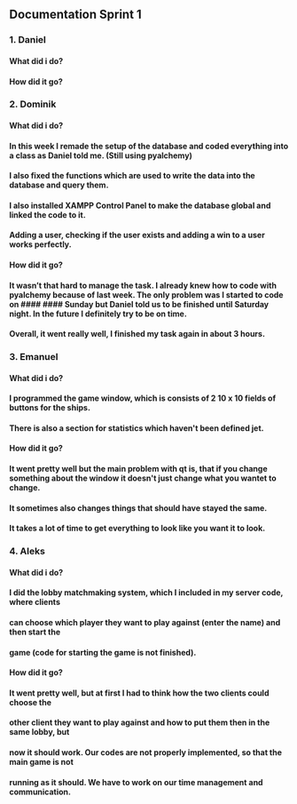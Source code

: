 ## Documentation Sprint 1

### 1. Daniel

#### What did i do?
#### How did it go?

### 2. Dominik

#### What did i do?
#### In this week I remade the setup of the database and coded everything into a class as Daniel told me. (Still using pyalchemy)
#### I also fixed the functions which are used to write the data into the database and query them.
#### I also installed XAMPP Control Panel to make the database global and linked the code to it.
#### Adding a user, checking if the user exists and adding a win to a user works perfectly.

#### How did it go?
#### It wasn’t that hard to manage the task. I already knew how to code with pyalchemy because of last week. The only problem was I started to code on #### #### Sunday but Daniel told us to be finished until Saturday night. In the future I definitely try to be on time.
#### Overall, it went really well, I finished my task again in about 3 hours.


### 3. Emanuel

#### What did i do?
#### I programmed the game window, which is consists of 2 10 x 10 fields of buttons for the ships. 
#### There is also a section for statistics which haven't been defined jet.

#### How did it go?
#### It went pretty well but the main problem with qt is, that if you change something about the window it doesn't just change what you wantet to change.
#### It sometimes also changes things that should have stayed the same. 
#### It takes a lot of time to get everything to look like you want it to look.

### 4. Aleks

#### What did i do?
#### I did the lobby matchmaking system, which I included in my server code, where clients
#### can choose which player they want to play against (enter the name) and then start the
#### game (code for starting the game is not finished).

#### How did it go?
#### It went pretty well, but at first I had to think how the two clients could choose the 
#### other client they want to play against and how to put them then in the same lobby, but 
#### now it should work. Our codes are not properly implemented, so that the main game is not
#### running as it should. We have to work on our time management and communication.

